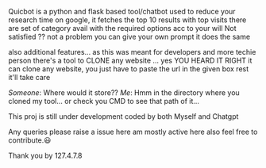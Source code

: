 Quicbot is a python and flask based tool/chatbot used to reduce your research time on google, it fetches the top 10 results with top visits
there are set of category avail with the required options acc to your will
Not satisfied ?? not a problem you can give your own prompt it does the same 

also additional features...
as this was meant for developers and more techie person there's a tool to CLONE any website ...
yes YOU HEARD IT RIGHT
it can clone any website, you just have to paste the url in the given box rest it'll take care

_Someone_: Where would it store??
_Me_: Hmm in the directory where you cloned my tool... or check you CMD to see that path of it...

This proj is still under development
coded by both
Myself and Chatgpt

Any queries please raise a issue here 
am mostly active here also feel free to contribute.😃

Thank you 
by 
127.4.7.8
